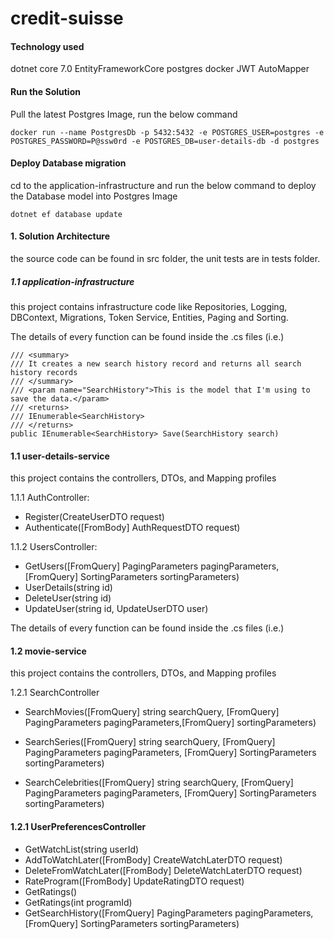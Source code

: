 # credit-suisse


#### Technology used
dotnet core 7.0
EntityFrameworkCore
postgres
docker
JWT
AutoMapper

#### Run the Solution
Pull the latest Postgres Image, run the below command
```
docker run --name PostgresDb -p 5432:5432 -e POSTGRES_USER=postgres -e POSTGRES_PASSWORD=P@ssw0rd -e POSTGRES_DB=user-details-db -d postgres
```

#### Deploy Database migration
cd to the application-infrastructure and run the below command to deploy the Database model into Postgres Image
```
dotnet ef database update
```

#### 1. Solution Architecture
the source code can be found in src folder, the unit tests are in tests folder.

##### 1.1   application-infrastructure
this project contains infrastructure code like Repositories, Logging, DBContext, Migrations, Token Service, Entities, Paging and Sorting.

The details of every function can be found inside the .cs files (i.e.)
```
/// <summary>
/// It creates a new search history record and returns all search history records
/// </summary>
/// <param name="SearchHistory">This is the model that I'm using to save the data.</param>
/// <returns>
/// IEnumerable<SearchHistory>
/// </returns>
public IEnumerable<SearchHistory> Save(SearchHistory search)
```
#### 1.1    user-details-service
this project contains the controllers, DTOs, and Mapping profiles

1.1.1   AuthController:
-   Register(CreateUserDTO request)
-   Authenticate([FromBody] AuthRequestDTO request)

1.1.2   UsersController: 
-   GetUsers([FromQuery] PagingParameters pagingParameters,
        [FromQuery] SortingParameters sortingParameters)
-   UserDetails(string id)
-   DeleteUser(string id)
-   UpdateUser(string id, UpdateUserDTO user)

The details of every function can be found inside the .cs files (i.e.)

#### 1.2    movie-service
this project contains the controllers, DTOs, and Mapping profiles

1.2.1   SearchController
-   SearchMovies([FromQuery] string searchQuery, [FromQuery] PagingParameters pagingParameters,[FromQuery]  sortingParameters)

-    SearchSeries([FromQuery] string searchQuery, [FromQuery] PagingParameters pagingParameters, [FromQuery] SortingParameters sortingParameters)

-   SearchCelebrities([FromQuery] string searchQuery, [FromQuery] PagingParameters pagingParameters, [FromQuery] SortingParameters sortingParameters)

#### 1.2.1   UserPreferencesController
-   GetWatchList(string userId)
-   AddToWatchLater([FromBody] CreateWatchLaterDTO request)
-   DeleteFromWatchLater([FromBody] DeleteWatchLaterDTO request)
-   RateProgram([FromBody] UpdateRatingDTO request)
-   GetRatings()
-   GetRatings(int programId)
-   GetSearchHistory([FromQuery] PagingParameters pagingParameters, [FromQuery] SortingParameters sortingParameters)
